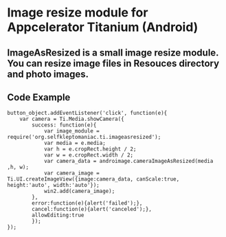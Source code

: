 Image resize module for Appcelerator Titanium (Android)
=========================================

ImageAsResized is a small image resize module. You can resize image files in Resouces directory and photo images.
-------------------

Code Example
-------------------

    button_object.addEventListener('click', function(e){
    	var camera = Ti.Media.showCamera({
    		success: function(e){
    			var image_module = require('org.selfkleptomaniac.ti.imageasresized');
    			var media = e.media;
    			var h = e.cropRect.height / 2;
    			var w = e.cropRect.width / 2;
    			var camera_data = androimage.cameraImageAsResized(media ,h, w);
    			var camera_image = Ti.UI.createImageView({image:camera_data, canScale:true, height:'auto', width:'auto'});
    			win2.add(camera_image);
    		},
    		error:function(e){alert('failed');},
    		cancel:function(e){alert('canceled');},
    		allowEditing:true
    		});
    });
